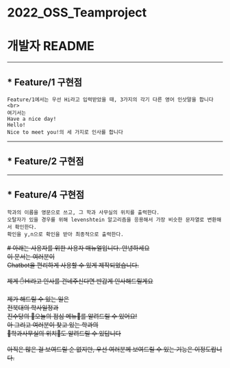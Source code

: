 # 2022_OSS_Teamproject

# 개발자 README

---
## * Feature/1 구현점 
    Feature/1에서는 우선 Hi라고 입력받았을 때, 3가지의 각기 다른 영어 인삿말을 합니다<br>
    여기서는 
    Have a nice day! 
    Hello! 
    Nice to meet you!의 세 가지로 인사를 합니다

---
## * Feature/2 구현점
    

---
## * Feature/4 구현점
    학과의 이름을 영문으로 쓰고, 그 학과 사무실의 위치를 출력한다.
    오탈자가 있을 경우를 위해 levenshtein 알고리즘을 응용해서 가장 비슷한 문자열로 변환해서 확인한다.
    확인을 y,n으로 확인을 받아 최종적으로 출력한다.


~~# 아래는 사용자를 위한 사용자 매뉴얼입니다.
안녕하세요 <br>
이 문서는 여러분이 <br>
Chatbot을 편리하게 사용할 수 있게 제작되었습니다. <br>
<br>
제게 ✋Hi라고 인사를 건네주신다면 반갑게 인사해드릴게요
<br>
<br>
제가 해드릴 수 있는 일은 <br>
전북대의 학사일정과 <br>
진수당의 🍴오늘의 점심 메뉴🥄를 알려드릴 수 있어요!<br>
아 그리고 여러분이 찾고 있는 학과의 <br>
📣학과사무실의 위치📣도 알려드릴 수 있답니다<br>
<br>
아직은 많은 걸 보여드릴 순 없지만, 우선 여러분께 보여드릴 수 있는 기능은 이정도랍니다.<br>~~
